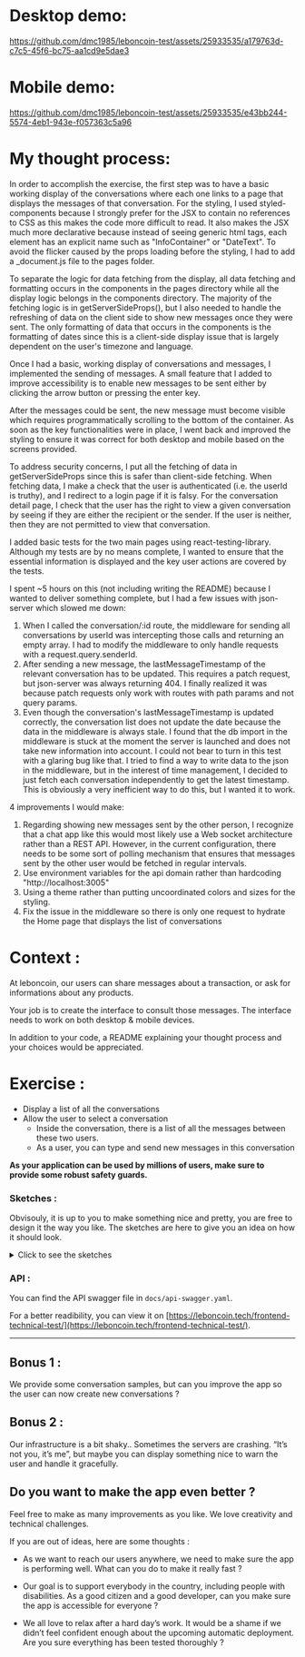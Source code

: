 # Desktop demo:


https://github.com/dmc1985/leboncoin-test/assets/25933535/a179763d-c7c5-45f6-bc75-aa1cd9e5dae3



# Mobile demo:


https://github.com/dmc1985/leboncoin-test/assets/25933535/e43bb244-5574-4eb1-943e-f057363c5a96


# My thought process:

In order to accomplish the exercise, the first step was to have a basic working display of the conversations where each one links to a page that
displays the messages of that conversation. For the styling, I used styled-components because I strongly prefer for the JSX to contain no references to 
CSS as this makes the code more difficult to read. It also makes the JSX much more declarative because instead of seeing generic html tags, 
each element has an explicit name such as "InfoContainer" or "DateText". To avoid the flicker caused by the props loading before the styling, I
had to add a _document.js file to the pages folder.

To separate the logic for data fetching from the display, all data fetching and formatting occurs in the components in the pages directory
while all the display logic belongs in the components directory. The majority of the fetching logic is in getServerSideProps(),
but I also needed to handle the refreshing of data on the client side to show new messages once they were sent. The only formatting of data that occurs
in the components is the formatting of dates since this is a client-side display issue that is largely dependent on the user's timezone and language.

Once I had a basic, working display of conversations and messages, I implemented the sending of messages. A small feature that I added to improve
accessibility is to enable new messages to be sent either by clicking the arrow button or pressing the enter key.

After the messages could be sent, the new message must become visible which requires programmatically scrolling to the bottom of the container.
As soon as the key functionalities were in place, I went back and improved the styling to ensure it was correct for both desktop and mobile based on the screens provided.

To address security concerns, I put all the fetching of data in getServerSideProps since this is safer than client-side fetching. 
When fetching data, I make a check that the user is authenticated (i.e. the userId is truthy), and I redirect to a login page if it is falsy. 
For the conversation detail page, I check that the user has the right to view a given conversation by seeing if they are either the recipient or the sender.
If the user is neither, then they are not permitted to view that conversation.

I added basic tests for the two main pages using react-testing-library. Although my tests are by no means complete, I wanted to ensure that the essential 
information is displayed and the key user actions are covered by the tests.

I spent ~5 hours on this (not including writing the README) because I wanted to deliver something complete, but I had a few issues with json-server which slowed me down: 
1. When I called the conversation/:id route, the middleware for sending all conversations by userId was intercepting those calls and returning an empty array. 
I had to modify the middleware to only handle requests with a request.query.senderId.
2. After sending a new message, the lastMessageTimestamp of the relevant conversation has to be updated. This requires a patch request, but json-server 
was always returning 404. I finally realized it was because patch requests only work with routes with path params and not query params.
3. Even though the conversation's lastMessageTimestamp is updated correctly, the conversation list does not update the date because the data in the middleware
is always stale. I found that the db import in the middleware is stuck at the moment the server is launched and does not take new information into account.
I could not bear to turn in this test with a glaring bug like that. I tried to find a way to write data to the json in the middleware, but in the interest of time management,
I decided to just fetch each conversation independently to get the latest timestamp. This is obviously a very inefficient way to do this, but I
wanted it to work.

4 improvements I would make:
1. Regarding showing new messages sent by the other person, I recognize that a chat app like this would most likely use a Web socket architecture rather 
than a REST API. However, in the current configuration, there needs to be some sort of polling mechanism that ensures that messages sent by the other user 
would be fetched in regular intervals. 
2. Use environment variables for the api domain rather than hardcoding "http://localhost:3005"
3. Using a theme rather than putting uncoordinated colors and sizes for the styling.
4. Fix the issue in the middleware so there is only one request to hydrate the Home page that displays the list of conversations


# Context :

At leboncoin, our users can share messages about a transaction, or ask for informations about any products.

Your job is to create the interface to consult those messages.
The interface needs to work on both desktop & mobile devices.

In addition to your code, a README explaining your thought process and your choices would be appreciated.

# Exercise :

- Display a list of all the conversations
- Allow the user to select a conversation
  - Inside the conversation, there is a list of all the messages between these two users.
  - As a user, you can type and send new messages in this conversation

**As your application can be used by millions of users, make sure to provide some robust safety guards.**

### Sketches :

Obvisouly, it is up to you to make something nice and pretty, you are free to design it the way you like. The sketches are here to give you an idea on how it should look.

<details>
  <summary>Click to see the sketches</summary>
  
Mobile list :

![](./sketches/list-mobile.jpg)

Desktop list :

![](./sketches/list-desktop.jpg)

Mobile conversation :

![](./sketches/conv-mobile.jpg)

Desktop conversation :

![](./sketches/conv-desktop.jpg)

</details>

### API :

You can find the API swagger file in `docs/api-swagger.yaml`.

For a better readibility, you can view it on [https://leboncoin.tech/frontend-technical-test/](https://leboncoin.tech/frontend-technical-test/).

---

## Bonus 1 :

We provide some conversation samples, but can you improve the app so the user can now create new conversations ?

## Bonus 2 :

Our infrastructure is a bit shaky.. Sometimes the servers are crashing. “It’s not you, it’s me”, but maybe you can display something nice to warn the user and handle it gracefully.

## Do you want to make the app even better ?

Feel free to make as many improvements as you like.
We love creativity and technical challenges.

If you are out of ideas, here are some thoughts :

- As we want to reach our users anywhere, we need to make sure the app is performing well. What can you do to make it really fast ?

- Our goal is to support everybody in the country, including people with disabilities. As a good citizen and a good developer, can you make sure the app is accessible for everyone ?

- We all love to relax after a hard day’s work. It would be a shame if we didn’t feel confident enough about the upcoming automatic deployment. Are you sure everything has been tested thoroughly ?
